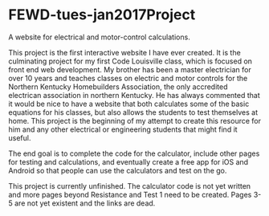 # FEWD-tues-jan2017Project
A website for electrical and motor-control calculations.

This project is the first interactive website I have ever created.  It is the culminating project for my first Code Louisville class, which is
focused on front end web development.  My brother has been a master electrician for over 10 years and teaches classes on electric and motor controls
for the Northern Kentucky Homebuilders Association, the only accredited electrican association in northern Kentucky.  He has always commented
that it would be nice to have a website that both calculates some of the basic equations for his classes, but also allows the students to 
test themselves at home.  This project is the beginning of my attempt to create this resource for him and any other electrical or engineering students
that might find it useful.

The end goal is to complete the code for the calculator, include other pages for testing and calculations, and eventually create a free app 
for iOS and Android so that people can use the calculators and test on the go.

This project is currently unfinished.  The calculator code is not yet written and more pages beyond Resistance and Test 1 need to be created.
Pages 3-5 are not yet existent and the links are dead.
